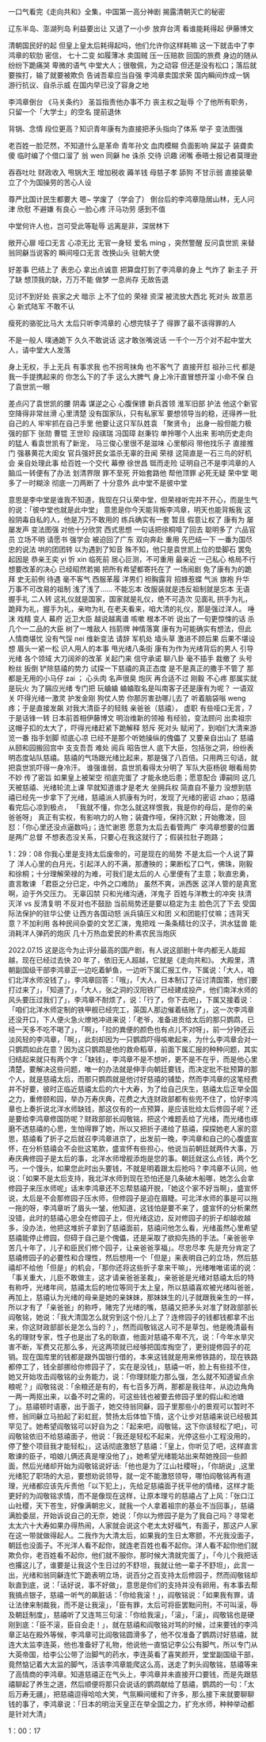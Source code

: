 [](https://www.youtube.com/watch?v=y4t3_Q16Kno)

一口气看完《走向共和》全集，中国第一高分神剧 揭露清朝灭亡的秘密

辽东半岛、澎湖列岛 利益要出让 又退了一小步 放弃台湾 看谁能耗得起 伊藤博文

清朝国民好的起 但皇上皇太后耗得起吗，他们允许你这样耗嘛 这一下就击中了李鸿章的软肋 密信， 七十二变 如履薄冰 卖国贼 压一压赔款 回国的旅费 身边的随从纷纷下跪痛哭 卑微的语气 中堂大人；很敬佩，为之动容 但还是没有松口；落后就要挨打，输了就要被欺负 告诫吾辈应当自强 李鸿章卖国求荣 国内瞬间炸成一锅 游行抗议、自杀示威 在国内早已没了容身之地

李鸿章倒台 《马关条约》 圣旨指责他办事不力 丧主权之耻辱 个了他所有职务，只留一个「大学士」的空名 提前退休

背锅、念情 段位更高？知识青年康有为直接把矛头指向了体系 举子 变法图强

老百姓一脸茫然，不知道什么是革命 青年孙文 血肉模糊 负面影响 屎盆子 装聋卖傻 临时编了个借口溜了 翁 wen 同龢 he 诛杀 交待 识趣 闭嘴 泰晤士报记者莫理逊

吞吞吐吐 财政收入 甩锅大王 增加税收 薅羊钱 母慈子孝 舔狗 不甘示弱 直接装晕 立了个为国操劳的苦心人设

尊严比国计民生都要大 嗯~ 学废了（学会了） 倒台后的李鸿章隐居山林，无人问津 欣慰 不避嫌 有良心 一脸心疼 汗马功劳 感到不值

中堂何许人也，岂可受此等耻辱 远离是非，深居林下

敞开心扉 哑口无言 心凉无比 无官一身轻 爱名 ming ，突然警醒 反问袁世凯 来替翁同龢当说客的 瞬间哑口无言 改换山头 驻朝大使

好差事 巴结上了 表忠心 拿出点诚意 把算盘打到了李鸿章的身上 气炸了 新主子 开了缺 想顶我的缺，万万不能 做梦 一息尚存 无故告退

见讨不到好处 丧家之犬 暗示 上不了位的 荣禄 资深 被流放大西北 死对头 故意恶心 新式陆军 不敢不认

瘦死的骆驼比马大 太后只听李鸿章的 心想完犊子了 得罪了最不该得罪的人

不是一般人 噗通跪下 久久不敢说话 这才敢张嘴说话 一千个一万个对不起中堂大人，请中堂大人发落

身上无权，手上无兵 有事求我 也不拐弯抹角 也不客气了 直接开怼 祖孙三代 都是我一手提携起来的 你怎么下的了手 这么大脾气 身上冷汗直冒想开溜 小命不保 白了袁世凯一眼

差点闪了袁世凯的腰 阴毒 谋逆之心 心腹保镖 新兵首领 淮军旧部 护法 他这个新官空降得非常丝滑 心里清楚 没有国家队，只有私家军 要想领导当的稳，还得养一批自己的人 牢牢抓在自己手里 他要让这只军队姓袁 「聚贤令」 出身一般但能力极强的部下 张勋 曹锟 王世珍 段祺瑞 冯国璋 赵秉钧 单拎哪个人出来 影响历史走向的猛人 看袁世凯有了新宠， 马三俊心里很不是滋味 心里郁闷 带他找乐子 直接推门 强暴黄花大闺女 官兵强奸民女滥杀无辜的丑闻 荣禄 这简直是一石三鸟的好机会 亲自处理此事 给百姓一个交代 幕僚 徐世昌 铤而走险 证明自己不是李鸿章的人 脑瓜一转便有了办法 划清界限 罪不至死 开始套路他 帮他顶罪 必死无疑 荣中堂 喝多了一时糊涂 彻底一刀两断了 十分意外 此中堂不是彼中堂

意思是李中堂是谁我不知道，我现在只认荣中堂，但荣禄听完并不开心，而是生气的说：「彼中堂也就是此中堂」 意思是你今天能背叛李鸿章，明天也能背叛我 这般阴毒自私的人，他是万万不敢用的 练兵确实有一套 暂且 假意让权了 康有为 屡屡发声 变法图强 对他十分欣赏 西式思想 一句话把徐桐噎了回去 聪明多了 六品官员 立场不明 请愿书 强学会 被迫回了广东 双向奔赴 重用 先巴结一下 一番为国尽忠的说法 哄的团团转 以为遇到了知音 殊不知，他只是袁世凯上位的垫脚石 罢免 起因是 恭亲王奕 yi 忻 xin 临死前 居心叵测，不可重用 最亲近 一己私心 格局不行 想要改革的决心 已经昭然若揭 把所有希望都寄托在了 一场闹剧 免了康有为的跪拜 史无前例 待遇 毫不客气 西服革履 洋男们 袒胸露背 招蜂惹蝶 气派 旗袍 升华 万事不可改易的祖制 浅了浅了…… 不能忘本 改服装就是违反祖制就是忘本 无语 握手礼 二人转 这礼仪就是国家，国家就是礼仪，绝不可造次 见面礼 拱手为礼，跪拜为礼，握手为礼，亲吻为礼 在老夫看来，咱大清的礼仪，那是强过洋人。 唾沫 戏精 变人 幕府 近卫大臣 越说越离谱 咳嗽 根本不听 说出了一句更惊悚的话 杀几个一二品的大臣 树了一堆敌人 挡箭牌 神情落寞 康有为可能确实有想法，但此人情商堪忧 没有气馁 nei 维新变法 请辞 军机处 墙头草 激进不顾后果 后果不堪设想 眉头一紧一松 识人用人的本事 甩光绪八条街 康有为作为光绪背后的男人 引导光绪 各个领域 大刀阔斧的改革 关起门来 信守承诺 聊八卦 毫不插手 裁撤了 头号粉丝 扳倒 铲除慈禧的势力 试探一下慈禧的真正态度 是不是真正的撒手不管了 那都是无用的小马仔 zai ； 心头肉 名声很臭 炮灰 再合适不过 刚毅 不心疼 那属实就是玩火 为了膈应光绪 专门把 玩蛐蛐 蛐蛐取名是叫南客子还是康有为呢？ 一语双关 吓得光绪一激灵 护发金刚 狗仗人势 你那厉害劲哪儿去了 听着脑袋嗡 weng 疼；于是直接发飙 对我大清臣子的轻贱 亲爸爸（慈禧）， 虚职 有些哑口无言，7 于是话锋一转 日本前首相伊藤博文 明治维新的领袖 有经验，变法顾问 出卖祖宗 这帽子扣的太大了，吓得光绪赶紧下跪解释 怒斥 死对头 赋闲了，到咱们大清来游览一番 指手划脚 彻底心凉 已经不是那个听她操纵的傀儡了 又要亲自出山了 慈禧从颐和园搬回宫中 支支吾吾 难处 阅兵 昭告世人 底下大臣，包括张之洞，纷纷表明态度站队慈禧。慈禧的气场跟光绪比起来，那是强了八百倍。只用两三句话，就把袁世凯吓得一身冷汗。 谁强谁弱，袁世凯看得太分明了 军队大臣杨锐 眼看局势不妙 传了密旨 如果皇上被架空 彻底完蛋了 才能永绝后患；愿意配合 谭嗣同 这几天被慈禧、光绪轮流上课 早就知道谁才是老大 坐拥兵权 简直自不量力 没想到慈禧已经先一步拿下了光绪，慈禧派人抓康有为时，发现了光绪的密诏 zhao；慈禧看完后心凉到极点， 「我就不懂，你怎么就这样恨我，我是你的母后，是你的亲爸爸呀」 真正有实权，有影响力的人物；装聋作哑，保持沉默；开始撒泼，回怼：「你心里还没点逼数吗」；连忙谢恩 愿意为太后去看管两广 李鸿章想要的位置是两广总督 不想表态没关系，只要心在我这就行了；假装拉肚子跑路；

1：29：08 你我心里是支持太后废帝的，可是现在的局势 不是太后一个人说了算了 洋人心里的白月光，引起洋人的不满，那遭殃的；果断松了口气，佛珠，刚毅和徐桐；十分理解荣禄的为难，可我们是太后的人 心里便有了主意；耿直忠勇，直言敢谏 「君臣之分已定，中外之口难防」 虽然不爽，派西医 这洋人管的是真宽啊，迫于外交压力。 无辜囚禁 只和光绪沟通，洋鬼子 百姓与洋教士的冲突 扶清灭洋 vs 反清复明 不反对也不鼓励 当前局势还是要以稳定为主 脸色沉了下去 受国际法保护的驻华公使 让西方各国动怒 派兵镇压义和团 义和团能打仗嘛；违背天意？不加利用 各种民间杂耍的文艺汇演，鬼把戏 一条条精壮的汉子，洪水猛兽 能消耗洋人弹药的炮灰 几十万热血爱民的朴素农民当炮灰

2022.07.15 这是迄今为止评分最高的国产剧，有人说这部剧十年内都无人能超越，现在已经过去快 20 年了，依旧无人超越，它就是《走向共和》。 大殿里，清朝副国级干部李鸿章正一边吃着鲈鱼，一边听下属汇报工作，下属说：「大人，咱们北洋水师没钱了」，李鸿章回答：「哦」，「大人，日本制订了征讨清国策，他们要打过来了」，「知道了」，「大人，张之洞的汉阳铁厂已经建成投产，他们南洋水师的风头要压过我们了」，李鸿章不耐烦了，说：「行了，你下去吧」，下属又接着说：「咱们北洋水师定制的铁甲舰已经完工，英国人那边催着结账了」，这一次李鸿章还没开口，下人便火急火燎地冲进来说：「老爷，准备进贡给太后的那只鹦鹉，已经一天多不吃不喝了」，「啊」，「拉的粪便的颜色也有点儿不对呀」，前一分钟还云淡风轻的李鸿章，「啊」，此刻却因为一只鹦鹉吓得咳嗽起来，为什么李鸿章会对一只鹦鹉如此在意？因为这只鹦鹉是他的救命稻草，前面下属汇报的种种问题，其实归结起来就只有两个字：「缺钱」，李鸿章不是不想听，更不是不在乎，而是他心里清楚，要解决这些问题，唯一的办法就是伸手向朝廷要钱，而决定批不批预算的那个人，就是慈禧太后，而那只鹦鹉就是他讨好慈禧的铺垫，然而李鸿章的这笔经费并不好要，彼时正临近慈禧太后的六十大寿，为了给自己庆生，慈禧太后正举全国之力，重修颐和园，举办万寿庆典，花费之大连财政部都有些兜不住了，恰好李鸿章也上奏折说北洋水师缺钱，那这仅有的一点预算，是应该批给太后修园子呢？还是要给李鸿章修国防呢？财政部部长阎敬铭，把这个难题丢给了光绪，而光绪也琢磨不透慈禧的心思，生怕得罪了她，所以又把折子递给了慈禧，探探她老人家的意思，慈禧看了折子之后就召李鸿章进京了，出发前一晚，李鸿章和自己的心腹盛宣怀，在分析慈禧会不会批这笔款，盛宣怀有些担心，他说当前朝廷就两件大事，万寿庆典修园子是太后的事，北洋水师增舰添炮是您的事。朝廷就这么点钱，两个乞丐，一个馒头，如果您此时出头要钱，不就是明着跟太后抢吗？李鸿章不认同，他说：「如果不是太后支持，我北洋水师到现在恐怕还是几条破木船哪，她怎么会拿修园子来压水师呢」话末李鸿章还不忘帮慈禧开脱，「她这个家不好当啊」，盛宣怀说，太后是不会那修园子压水师，但修园子是迫在眉睫。可北洋水师的事是可以拖一拖的呀，李鸿章听了眉头一皱，他知道，这钱怕是要不来了，盛宣怀的分析果然没错，此时的慈禧心思全在修园子上，但光绪这边，反对修园子的折子却越收越多，没办法，他把这堆折子拿到了慈禧面前，慈禧问他怎么看，光绪虽然心里希望慈禧能停止修园，但碍于自己是个傀儡，还是采取了欲抑先扬的手法。「亲爸爸辛苦几十年了，儿子和臣民们修个园子，让亲爸爸享福」。尽忠尽孝 先是充分肯定了慈禧修园子的必要性和合理性，然后想用一个「但是」来表明自己的立场，然后慈禧却不给他「但是」的机会，「那你还将这些折子拿来干嘛」，光绪唯唯诺诺的说：「事关重大，儿臣不敢做主，这才请亲爸爸圣裁」，亲爸爸是光绪对慈禧太后的特有称呼，光绪年间，慈禧太后的地位等同于太上皇，所以慈禧喜欢被光绪叫爸爸，再加上，慈禧认为光绪的母亲是她的亲妹妹，那妹妹生的儿子就跟我亲生的一样，所以才有了「亲爸爸」的称呼，赌完了光绪的嘴，慈禧又把矛头对准了财政部部长阎敬铭，她说：「我大清国怎么就穷到这个份儿上了？连修园子的钱都钱都拿不出来，你这财政部部长是怎么当的？」，然而阎敬铭这人可不是草包，他是晚清最有名的理财专家，性子也是出了名的耿直，他面对慈禧不卑不亢，说：「今年水旱灾害不断，军费又花那么多，光这两项就已经够把国库掏空了，更别提修园子的花销。现在国库里的钱都是跟外国银行借的，本来这钱就是用来修铁路的，现在铁路都停工了，钱全部挪给你修园子了，实在是没钱」，慈禧一听，脸上有些挂不住，她又开始攻击阎敬铭的业务能力，说：「你理财能力那么强，怎么就不知道留点余粮呢？」阎敬铭说：「余粮还是有的，有七百多万两，那都是我往年，从边边角角一两一两抠出来，以备不时之需的，可这些钱也被要去修园子里的假山和池塘了」。慈禧顿时语塞，出于面子，她交待翁同龢，园子里那些小的景观可以暂时不修，翁同龢立马拍起了彩虹屁，赞扬太后体恤下情，这个让步对慈禧来说已经极其罕见了。她希望阎敬铭可以好自为之：「起来吧，阎敬铭，这下你该轻松了吧」，可阎敬铭依旧不给慈禧面子，他说：「我还是轻松不起来，光停这些小工程没用的，停了整个项目我才能轻松」，这话彻底激怒了慈禧：「皇上，你听见了吧，这样直言敢谏的臣子，咱娘儿俩还真是埋没他了」，她希望光绪能站出来帮她挽回一些颜面，然后光绪却开始为阎敬铭说好话:「他也是为了江山社稷呀」，「你胡说」,这里光绪犯了职场的大忌，要想劝说领导，就一定不能激怒领导，哪怕阎敬铭再有道理，光绪都应该先斥责他「以下犯上」，先给足慈禧面子抚平他的情绪，这样才能更好的为阎敬铭求情，而不是像现在这样，让原本理亏的慈禧占了上风：「张口江山社稷，天下苍生，好像满朝忠义，就我一个人拿着祖宗的基业不当回事」，慈禧满脸委屈，开始诉说自己的无奈，她说：「你以为修园子是为了我自己吗？寻常老太太六十大寿如果办得热闹，人家就会说这个老太太好福气，有面子，那这户人家在这一带就做得起人。二我作为大清太后，如果我的生日太寒颤，不光我没面子，朝廷也没面子。不光洋人看不起你，就连老百姓也看不起你。洋人看不起你他们就欺负你，老百姓看不起你，他们就不服你，那时候大清就完蛋了」，「今儿个我把话也撂这儿了，谁要是让我这个生日过的不舒坦，我就让他一辈子不舒坦」，此言一出，光绪和翁同龢连忙下跪表明立场，说百分之百支持太后修园子，然而阎敬铭却耿直到底，说：「话好说，事不好做」，意思是你们的支持并没有卵用，有本事去帮我搞点银子，慈禧一听气的飙脏话：「你给我滚！」，阎敬铭说：「如果我有罪，请让法律来制裁我，而不是让我滚」，「臣有罪，太后可将臣罢黜问刑，不可叫滚，辱及朝廷制度」，慈禧听了又连骂三句滚：「你给我滚」，「滚」，「滚」，阎敬铭也是硬刚到底：「臣不滚，臣自会走！」，就在慈禧和阎敬铭对骂的时候，过来要钱的李鸿章正站在殿外等候，李鸿章可比阎敬铭圆滑多了，他不仅准备了鹦鹉讨好慈禧，就连大太监李连英，他也准备好了礼物，他说他一直惦记李公公有脚气，所以专门从大英帝国，给李公公带了治脚气的药水，李连英看了喜笑颜开，堂堂副国级干部，竟然惦记着大太监的脚气，活该李鸿章能爬这么高，送走了刺头阎敬铭，慈禧等来了高情商的李鸿章。知道慈禧正在气头上，李鸿章并未直接开口要钱，而是先跟慈禧聊起了养生之道，然后顺便将那只会说话的鹦鹉献给了慈禧，鹦鹉的一句：「太后万寿无疆」，把慈禧逗得哈哈大笑，气氛瞬间缓和了许多，那么接下来就要聊聊钱的事了，李鸿章说：「日本的明治天皇正在举全国之力，扩充水师，种种举动都是针对大清」

1：00：17
